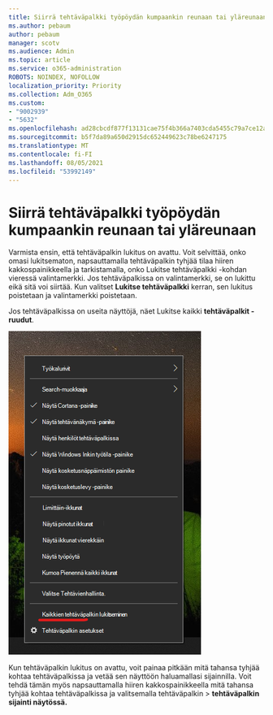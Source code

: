```yaml
---
title: Siirrä tehtäväpalkki työpöydän kumpaankin reunaan tai yläreunaan
ms.author: pebaum
author: pebaum
manager: scotv
ms.audience: Admin
ms.topic: article
ms.service: o365-administration
ROBOTS: NOINDEX, NOFOLLOW
localization_priority: Priority
ms.collection: Adm_O365
ms.custom:
- "9002939"
- "5632"
ms.openlocfilehash: ad28cbcdf877f13131cae75f4b366a7403cda5455c79a7ce12a0ed0e484ba6d2
ms.sourcegitcommit: b5f7da89a650d2915dc652449623c78be6247175
ms.translationtype: MT
ms.contentlocale: fi-FI
ms.lasthandoff: 08/05/2021
ms.locfileid: "53992149"
---
```

# <a name="move-the-taskbar-to-either-side-or-the-top-of-your-desktop"></a>Siirrä tehtäväpalkki työpöydän kumpaankin reunaan tai yläreunaan

Varmista ensin, että tehtäväpalkin lukitus on avattu. Voit selvittää, onko omasi lukitsematon, napsauttamalla tehtäväpalkin tyhjää tilaa  hiiren kakkospainikkeella ja tarkistamalla, onko Lukitse tehtäväpalkki -kohdan vieressä valintamerkki. Jos tehtäväpalkissa on valintamerkki, se on lukittu eikä sitä voi siirtää. Kun valitset **Lukitse tehtäväpalkki** kerran, sen lukitus poistetaan ja valintamerkki poistetaan.

Jos tehtäväpalkissa on useita näyttöjä, näet Lukitse kaikki **tehtäväpalkit -ruudut**.

![Kaikkien tehtäväpalkin lukitseminen](media/lock-all-taskbars.png)

Kun tehtäväpalkin lukitus on avattu, voit painaa pitkään mitä tahansa tyhjää kohtaa tehtäväpalkissa ja vetää sen näyttöön haluamallasi sijainnilla. Voit tehdä tämän myös napsauttamalla hiiren kakkospainikkeella mitä tahansa tyhjää kohtaa tehtäväpalkissa ja valitsemalla tehtäväpalkin > **[](ms-settings:taskbar?activationSource=GetHelp) tehtäväpalkin sijainti näytössä.**
